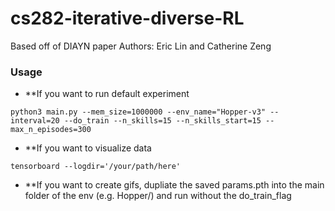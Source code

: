 # cs282-iterative-diverse-RL

Based off of DIAYN paper
Authors: Eric Lin and Catherine Zeng

### Usage
- **If you want to run default experiment
```shell
python3 main.py --mem_size=1000000 --env_name="Hopper-v3" --interval=20 --do_train --n_skills=15 --n_skills_start=15 --max_n_episodes=300
```
- **If you want to visualize data
```shell
tensorboard --logdir='/your/path/here'
```
- **If you want to create gifs, dupliate the saved params.pth into the main folder of the env (e.g. Hopper/) and run without the do_train_flag
